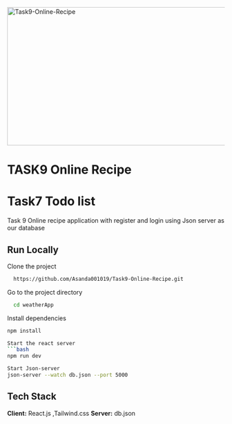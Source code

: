 <img src="https://socialify.git.ci/Asanda001019/Task9-Online-Recipe/image?language=1&owner=1&name=1&stargazers=1&theme=Light" alt="Task9-Online-Recipe" width="640" height="320" />
<h1>TASK9 Online Recipe</h1>

 <h1> Task7 Todo list </h1>
 <p>Task 9 Online recipe application with register and login using Json server as our database</p>

## Run Locally
Clone the project
```bash
  https://github.com/Asanda001019/Task9-Online-Recipe.git
```
Go to the project directory
```bash
  cd weatherApp
```
Install dependencies
```bash
npm install

Start the react server
```bash
npm run dev

Start Json-server
json-server --watch db.json --port 5000
```
## Tech Stack
**Client:** React.js ,Tailwind.css
**Server:** db.json

